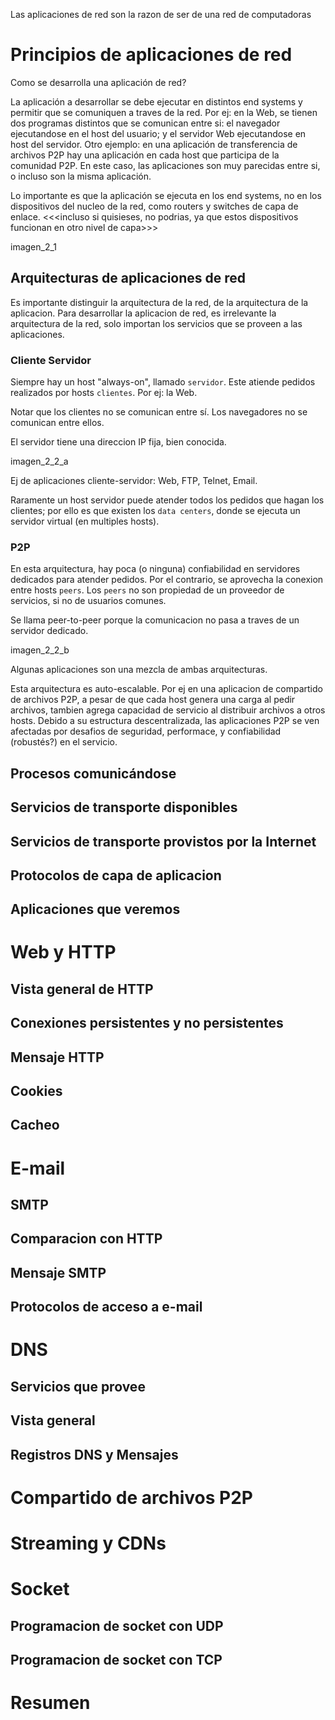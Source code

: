Las aplicaciones de red son la razon de ser de una red de computadoras


# Principios de aplicaciones de red
Como se desarrolla una aplicación de red?

La aplicación a desarrollar se debe ejecutar en distintos end systems y permitir que se comuniquen a traves de la red. Por ej: en la Web, se tienen dos programas distintos que se comunican entre si: el navegador ejecutandose en el host del usuario; y el servidor Web ejecutandose en host del servidor. Otro ejemplo: en una aplicación de transferencia de archivos P2P hay una aplicación en cada host que participa de la comunidad P2P. En este caso, las aplicaciones son muy parecidas entre si, o incluso son la misma aplicación.

Lo importante es que la aplicación se ejecuta en los end systems, no en los dispositivos del nucleo de la red, como routers y switches de capa de enlace. 
<<<incluso si quisieses, no podrias, ya que estos dispositivos funcionan en otro nivel de capa>>>

imagen_2_1

## Arquitecturas de aplicaciones de red

Es importante distinguir la arquitectura de la red, de la arquitectura de la aplicacion. Para desarrollar la aplicacion de red, es irrelevante la arquitectura de la red, solo importan los servicios que se proveen a las aplicaciones.

### Cliente Servidor
Siempre hay un host "always-on", llamado `servidor`. Este atiende pedidos realizados por hosts `clientes`.
Por ej: la Web.

Notar que los clientes no se comunican entre sí. Los navegadores no se comunican entre ellos.

El servidor tiene una direccion IP fija, bien conocida.

imagen_2_2_a

Ej de aplicaciones cliente-servidor: Web, FTP, Telnet, Email.

Raramente un host servidor puede atender todos los pedidos que hagan los clientes; por ello es que existen los `data centers`, donde se ejecuta un servidor virtual (en multiples hosts). 

### P2P

En esta arquitectura, hay poca (o ninguna) confiabilidad en servidores dedicados para atender pedidos. Por el contrario, se aprovecha la conexion entre hosts `peers`. Los `peers` no son propiedad de un proveedor de servicios, si no de usuarios comunes.

Se llama peer-to-peer porque la comunicacion no pasa a traves de un servidor dedicado.

imagen_2_2_b

Algunas aplicaciones son una mezcla de ambas arquitecturas.

Esta arquitectura es auto-escalable. Por ej en una aplicacion de compartido de archivos P2P, a pesar de que cada host genera una carga al pedir archivos, tambien agrega capacidad de servicio al distribuir archivos a otros hosts.
Debido a su estructura descentralizada, las aplicaciones P2P se ven afectadas por desafios de seguridad, performace, y confiabilidad (robustés?) en el servicio.

## Procesos comunicándose

## Servicios de transporte disponibles

## Servicios de transporte provistos por la Internet

## Protocolos de capa de aplicacion

## Aplicaciones que veremos

# Web y HTTP

## Vista general de HTTP

## Conexiones persistentes y no persistentes

## Mensaje HTTP

## Cookies

## Cacheo

# E-mail

## SMTP

## Comparacion con HTTP

## Mensaje SMTP

## Protocolos de acceso a e-mail

# DNS

## Servicios que provee

## Vista general

## Registros DNS y Mensajes

# Compartido de archivos P2P


# Streaming y CDNs


# Socket

## Programacion de socket con UDP

## Programacion de socket con TCP

# Resumen

